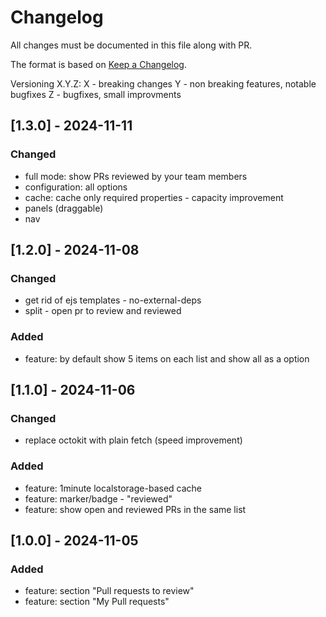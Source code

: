 # Changelog

All changes must be documented in this file along with PR.

The format is based on [Keep a Changelog](https://keepachangelog.com/en/1.0.0/).

Versioning  X.Y.Z:
 X - breaking changes
 Y - non breaking features, notable bugfixes
 Z - bugfixes, small improvments

## [1.3.0] - 2024-11-11
### Changed
- full mode: show PRs reviewed by your team members
- configuration: all options
- cache: cache only required properties - capacity improvement
- panels (draggable)
- nav

## [1.2.0] - 2024-11-08
### Changed
- get rid of ejs templates - no-external-deps
- split - open pr to review and reviewed
### Added
- feature: by default show 5 items on each list and show all as a option

## [1.1.0] - 2024-11-06
### Changed
- replace octokit with plain fetch (speed improvement)
### Added
- feature: 1minute localstorage-based cache
- feature: marker/badge - "reviewed"
- feature: show open and reviewed PRs in the same list

## [1.0.0] - 2024-11-05
### Added
- feature: section "Pull requests to review"
- feature: section "My Pull requests"
